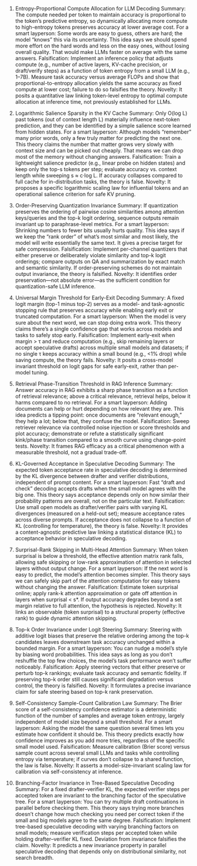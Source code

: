 1) Entropy-Proportional Compute Allocation for LLM Decoding
Summary: The compute needed per token to maintain accuracy is proportional to the token’s predictive entropy, so dynamically allocating more compute to high-entropy tokens preserves accuracy at lower average cost.
For a smart layperson: Some words are easy to guess, others are hard; the model “knows” this via its uncertainty. This idea says we should spend more effort on the hard words and less on the easy ones, without losing overall quality. That would make LLMs faster on average with the same answers.
Falsification: Implement an inference policy that adjusts compute (e.g., number of active layers, KV-cache precision, or draft/verify steps) as a function of token entropy from a small LLM (e.g., 1–7B). Measure task accuracy versus average FLOPs and show that proportional-to-entropy allocation yields the same accuracy as fixed compute at lower cost; failure to do so falsifies the theory.
Novelty: It posits a quantitative law linking token-level entropy to optimal compute allocation at inference time, not previously established for LLMs.

2) Logarithmic Salience Sparsity in the KV Cache
Summary: Only O(log L) past tokens (out of context length L) materially influence next-token prediction, and they can be identified by a simple salience score learned from hidden states.
For a smart layperson: Although models “remember” many prior words, only a few truly matter for predicting the next one. This theory claims the number that matter grows very slowly with context size and can be picked out cheaply. That means we can drop most of the memory without changing answers.
Falsification: Train a lightweight salience predictor (e.g., linear probe on hidden states) and keep only the top-s tokens per step; evaluate accuracy vs. context length while sweeping s ≈ c·log L. If accuracy collapses compared to full cache for in-distribution tasks, the theory is false.
Novelty: It proposes a specific logarithmic scaling law for influential tokens and an operational salience criterion for safe KV pruning.

3) Order-Preserving Quantization Invariance
Summary: If quantization preserves the ordering of pairwise cosine similarities among attention keys/queries and the top-k logit ordering, sequence outputs remain invariant up to paraphrase-level metrics.
For a smart layperson: Shrinking numbers to fewer bits usually hurts quality. This idea says if we keep the “rank order” of what’s most similar and most likely, the model will write essentially the same text. It gives a precise target for safe compression.
Falsification: Implement per-channel quantizers that either preserve or deliberately violate similarity and top-k logit orderings; compare outputs on QA and summarization by exact match and semantic similarity. If order-preserving schemes do not maintain output invariance, the theory is falsified.
Novelty: It identifies order preservation—not absolute error—as the sufficient condition for quantization-safe LLM inference.

4) Universal Margin Threshold for Early-Exit Decoding
Summary: A fixed logit margin (top-1 minus top-2) serves as a model- and task-agnostic stopping rule that preserves accuracy while enabling early exit or truncated computation.
For a smart layperson: When the model is very sure about the next word, we can stop doing extra work. This theory claims there’s a single confidence gap that works across models and tasks to safely stop early.
Falsification: Implement early-exit when margin > τ and reduce computation (e.g., skip remaining layers or accept speculative drafts) across multiple small models and datasets; if no single τ keeps accuracy within a small bound (e.g., <1% drop) while saving compute, the theory fails.
Novelty: It posits a cross-model invariant threshold on logit gaps for safe early-exit, rather than per-model tuning.

5) Retrieval Phase-Transition Threshold in RAG Inference
Summary: Answer accuracy in RAG exhibits a sharp phase transition as a function of retrieval relevance; above a critical relevance, retrieval helps, below it harms compared to no retrieval.
For a smart layperson: Adding documents can help or hurt depending on how relevant they are. This idea predicts a tipping point: once documents are “relevant enough,” they help a lot; below that, they confuse the model.
Falsification: Sweep retriever relevance via controlled noise injection or score thresholds and plot accuracy; demonstrate or refute a statistically significant kink/phase transition compared to a smooth curve using change-point tests.
Novelty: It frames RAG efficacy as a critical phenomenon with a measurable threshold, not a gradual trade-off.

6) KL-Governed Acceptance in Speculative Decoding
Summary: The expected token acceptance rate in speculative decoding is determined by the KL divergence between drafter and verifier distributions, independent of prompt content.
For a smart layperson: Fast “draft and check” decoding accepts drafts when the small model agrees with the big one. This theory says acceptance depends only on how similar their probability patterns are overall, not on the particular text.
Falsification: Use small open models as drafter/verifier pairs with varying KL divergences (measured on a held-out set); measure acceptance rates across diverse prompts. If acceptance does not collapse to a function of KL (controlling for temperature), the theory is false.
Novelty: It provides a content-agnostic predictive law linking a statistical distance (KL) to acceptance behavior in speculative decoding.

7) Surprisal-Rank Skipping in Multi-Head Attention
Summary: When token surprisal is below a threshold, the effective attention matrix rank falls, allowing safe skipping or low-rank approximation of attention in selected layers without output change.
For a smart layperson: If the next word is easy to predict, the model’s attention becomes simpler. This theory says we can safely skip part of the attention computation for easy tokens without changing the answer.
Falsification: Estimate token surprisal online; apply rank-k attention approximation or gate off attention in layers when surprisal < s*. If output accuracy degrades beyond a set margin relative to full attention, the hypothesis is rejected.
Novelty: It links an observable (token surprisal) to a structural property (effective rank) to guide dynamic attention skipping.

8) Top-k Order Invariance under Logit Steering
Summary: Steering with additive logit biases that preserve the relative ordering among the top-k candidates leaves downstream task accuracy unchanged within a bounded margin.
For a smart layperson: You can nudge a model’s style by biasing word probabilities. This idea says as long as you don’t reshuffle the top few choices, the model’s task performance won’t suffer noticeably.
Falsification: Apply steering vectors that either preserve or perturb top-k rankings; evaluate task accuracy and semantic fidelity. If preserving top-k order still causes significant degradation versus control, the theory is falsified.
Novelty: It formulates a precise invariance claim for safe steering based on top-k rank preservation.

9) Self-Consistency Sample-Count Calibration Law
Summary: The Brier score of a self-consistency confidence estimator is a deterministic function of the number of samples and average token entropy, largely independent of model size beyond a small threshold.
For a smart layperson: Asking the model the same question several times lets you estimate how confident it should be. This theory predicts exactly how confidence improves as you add more tries, regardless of the specific small model used.
Falsification: Measure calibration (Brier score) versus sample count across several small LLMs and tasks while controlling entropy via temperature; if curves don’t collapse to a shared function, the law is false.
Novelty: It asserts a model-size-invariant scaling law for calibration via self-consistency at inference.

10) Branching-Factor Invariance in Tree-Based Speculative Decoding
Summary: For a fixed drafter–verifier KL, the expected verifier steps per accepted token are invariant to the branching factor of the speculative tree.
For a smart layperson: You can try multiple draft continuations in parallel before checking them. This theory says trying more branches doesn’t change how much checking you need per correct token if the small and big models agree to the same degree.
Falsification: Implement tree-based speculative decoding with varying branching factors on small models; measure verification steps per accepted token while holding drafter–verifier KL fixed. Deviation from invariance falsifies the claim.
Novelty: It predicts a new invariance property in parallel speculative decoding that depends only on distributional similarity, not search breadth.
